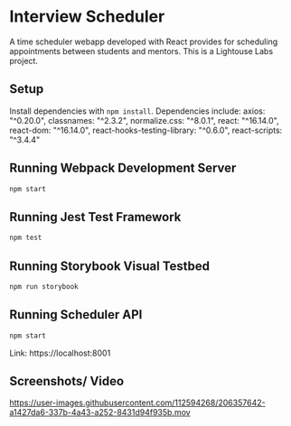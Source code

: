 # Interview Scheduler
A time scheduler webapp developed with React provides for scheduling appointments between students and mentors. This is a Lightouse Labs project. 

## Setup

Install dependencies with `npm install`.
Dependencies include:
axios: "^0.20.0",
classnames: "^2.3.2",
normalize.css: "^8.0.1",
react: "^16.14.0",
react-dom: "^16.14.0",
react-hooks-testing-library: "^0.6.0",
react-scripts: "^3.4.4"

## Running Webpack Development Server

```sh
npm start
```

## Running Jest Test Framework

```sh
npm test
```

## Running Storybook Visual Testbed

```sh
npm run storybook
```

## Running Scheduler API 

```sh
npm start
```
Link: https://localhost:8001

## Screenshots/ Video

https://user-images.githubusercontent.com/112594268/206357642-a1427da6-337b-4a43-a252-8431d94f935b.mov


